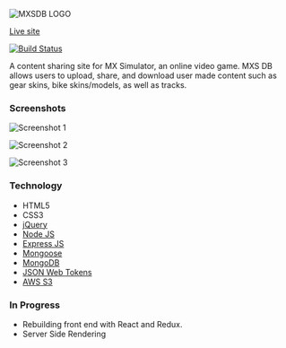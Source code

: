 ![MXSDB LOGO](http://i.imgur.com/6URFpt8.png)

[Live site](https://mxsdb.herokuapp.com/)

[![Build
 Status](https://travis-ci.org/aaronr5/mxs-content-site.svg?branch=master)](https://travis-ci.org/aaronr5/mxs-content-site)

A content sharing site for MX Simulator, an online video game. MXS DB allows users to upload, share, and download user made content such as gear skins, bike skins/models, as well as tracks.


### Screenshots

![Screenshot 1](https://i.gyazo.com/1c5e32ee129bfd802ea29dbd0a64dbe2.png)

![Screenshot 2](https://i.gyazo.com/3f2bc1fe0e915d205b16c49b428e9cc0.png)

![Screenshot 3](https://i.gyazo.com/22fcb2d7a852567f6100da1e0002a7a9.png)

### Technology

* HTML5
* CSS3
* [jQuery](https://jquery.com/)
* [Node JS](https://nodejs.org/en/)
* [Express JS](https://expressjs.com/)
* [Mongoose](http://mongoosejs.com/)
* [MongoDB](https://www.mongodb.com/)
* [JSON Web Tokens](https://jwt.io/)
* [AWS S3](https://aws.amazon.com/s3/)

### In Progress

* Rebuilding front end with React and Redux.
* Server Side Rendering
